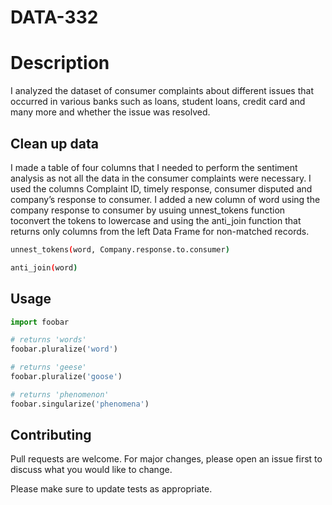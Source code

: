 # DATA-332

# Description 
I analyzed the dataset of consumer complaints about different issues that occurred in various banks such as loans, student loans, credit card and many more and whether the issue was resolved.


## Clean up data
I made a table of four columns that I needed to perform the sentiment analysis as not all the data in the consumer complaints were necessary. I used the columns Complaint ID, timely response, consumer disputed and company’s response to consumer. I added a new column of word using the company response to consumer by usuing unnest_tokens function toconvert the tokens to lowercase and using the anti_join function that returns only columns from the left Data Frame for non-matched records.
```bash
unnest_tokens(word, Company.response.to.consumer)
```
```bash
anti_join(word)
```

## Usage

```python
import foobar

# returns 'words'
foobar.pluralize('word')

# returns 'geese'
foobar.pluralize('goose')

# returns 'phenomenon'
foobar.singularize('phenomena')
```

## Contributing

Pull requests are welcome. For major changes, please open an issue first
to discuss what you would like to change.

Please make sure to update tests as appropriate.
